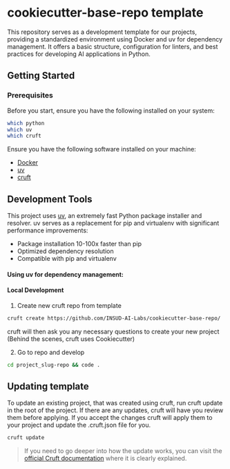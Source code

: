 #  cookiecutter-base-repo template

This repository serves as a development template for our projects, providing a standardized environment using Docker and uv for dependency management. It offers a basic structure, configuration for linters, and best practices for developing AI applications in Python.

## Getting Started

### Prerequisites

Before you start, ensure you have the following installed on your system:

```bash
which python
which uv
which cruft
```

Ensure you have the following software installed on your machine:
- [Docker](https://docs.docker.com/get-docker/)
- [uv](https://docs.astral.sh/uv/getting-started/installation/)
- [cruft](https://cruft.github.io/cruft/)

## Development Tools

This project uses [uv](https://docs.astral.sh/uv/), an extremely fast Python package installer and resolver. uv serves as a replacement for pip and virtualenv with significant performance improvements:

- Package installation 10-100x faster than pip
- Optimized dependency resolution
- Compatible with pip and virtualenv

#### Using uv for dependency management:

#### Local Development

1. Create new cruft repo from template

```bash
cruft create https://github.com/INSUD-AI-Labs/cookiecutter-base-repo/
```

cruft will then ask you any necessary questions to create your new project (Behind the scenes, cruft uses Cookiecutter)

2. Go to repo and develop

```bash
cd project_slug-repo && code .
```

## Updating template

To update an existing project, that was created using cruft, run cruft update in the root of the project.
If there are any updates, cruft will have you review them before applying. If you accept the changes cruft will apply them to your project and update the .cruft.json file for you. 

```bash
cruft update
```

> If you need to go deeper into how the update works, you can visit the [official Cruft documentation](https://cruft.github.io/cruft/#updating-a-project) where it is clearly explained.